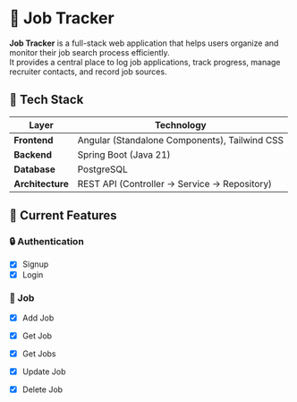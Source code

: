 # 💼 Job Tracker

**Job Tracker** is a full-stack web application that helps users organize and monitor their job search process efficiently.  
It provides a central place to log job applications, track progress, manage recruiter contacts, and record job sources.


## 🧩 Tech Stack
| Layer | Technology |
|-------|-------------|
| **Frontend** | Angular (Standalone Components), Tailwind CSS |
| **Backend** | Spring Boot (Java 21) |
| **Database** | PostgreSQL |
| **Architecture** | REST API (Controller → Service → Repository) |


## 🚀 Current Features
### 🔒 Authentication
- [x] Signup
- [x] Login

### 💼 Job
- [x] Add Job
- [x] Get Job
- [x] Get Jobs
- [x] Update Job
- [x] Delete Job


